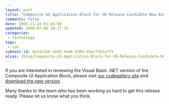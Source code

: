 ```yaml
---
layout: post
title: "Composite UI Application Block for VB Release Candidate Now Available"
comments: false
date: 2005-11-24 01:45:00
updated: 2008-07-06 19:17:25
categories:
 - Technology
tags:
 - cab
subtext-id: 8e1da1b6-a8d3-41e6-b309-6becf952aff9
alias: /blog/Composite-UI-Application-Block-for-VB-Release-Candidate-Now-Available.aspx
---
```



If you are interested in reviewing the Visual Basic .NET version of the Composite UI Application Block, please visit [our codegallery site](http://www.gotdotnet.com/codegallery/codegallery.aspx?id=22f72167-af95-44ce-a6ca-f2eafbf2653c) and [download the new version](http://www.gotdotnet.com/codegallery/releases/viewuploads.aspx?id=22f72167-af95-44ce-a6ca-f2eafbf2653c). 

Many thanks to the team who has been working so hard to get this release ready. Please let us know what you think. 
